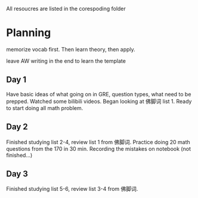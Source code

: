 All resoucres are listed in the corespoding folder

# Planning

memorize vocab first. Then learn theory, then apply.

leave AW writing in the end to learn the template

## Day 1 
Have basic ideas of what going on in GRE, question types, what need to be prepped. Watched some bilibili videos.
Began looking at 佛脚词 list 1. Ready to start doing all math problem.

## Day 2 
Finished studying list 2-4, review list 1 from 佛脚词.
Practice doing 20 math questions from the 170 in 30 min. 
Recording the mistakes on notebook (not finished...)

## Day 3
Finished studying list 5-6, review list 3-4 from 佛脚词.
